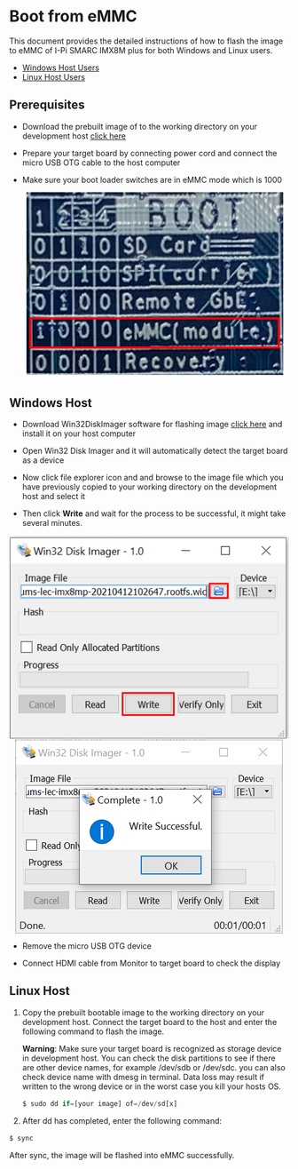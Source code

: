 # Boot from eMMC
<div class = "bullets">
This document provides the detailed instructions of how to flash the image to eMMC of I-Pi SMARC IMX8M plus for both Windows and Linux users.

* [Windows Host Users](#Windows-Host)
* [Linux Host Users](#Linux-Host)    

## **Prerequisites**

- Download the prebuilt image of to the working directory on your development host [click here](https://www.ipi.wiki/pages/downloads-imx8mplus)

- Prepare your target board by connecting power cord and connect the micro USB OTG cable to the host computer

- Make sure your boot loader switches are in eMMC mode which is 1000

  <img src="HowToFlashImageeMMC.assets\emmc.PNG" alt="logo" style="zoom:100%; margin-left: auto; margin-right: auto; display: block;" />

## Windows Host

- Download Win32DiskImager software for flashing image [click here](https://win32diskimager.download/) and install it on your host computer


- Open Win32 Disk Imager and it will automatically detect the target board as a device

- Now click file explorer icon and and browse to the image file which you have previously copied to your working directory on the development host and select it

-  Then click **Write** and wait for the process to be successful, it might take several minutes.

<img src="HowToFlashImageeMMC.assets\win32_1.PNG" alt="logo" style="zoom:100%; margin-left: auto; margin-right: auto; display: block;" />

  <img src="HowToFlashImageeMMC.assets\win32_2.PNG" alt="logo" style="zoom:100%; margin-left: auto; margin-right: auto; display: block;" />


- Remove the micro USB OTG device 


-  Connect HDMI cable from Monitor to target board to check the display

## Linux Host

1. Copy the prebuilt bootable image to the working directory on your development host. Connect the target board to the host and enter the following command to flash the image.

   **Warning**: Make sure your target board is recognized as storage device in development host. You can check the disk partitions to see if there are other device names, for example /dev/sdb or /dev/sdc. you can also check device name with dmesg in terminal. Data loss may result if written to the wrong device or in the worst case you kill your hosts OS.

   ```python
   $ sudo dd if=[your image] of=/dev/sd[x]
   ```

2. After dd has completed, enter the following command:

```python
$ sync
```

After sync, the image will be flashed into eMMC successfully. 

</div>